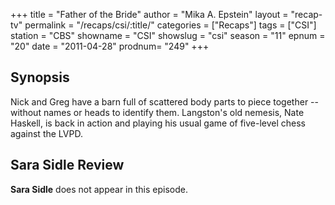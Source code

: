 +++
title = "Father of the Bride"
author = "Mika A. Epstein"
layout = "recap-tv"
permalink = "/recaps/csi/:title/"
categories = ["Recaps"]
tags = ["CSI"]
station = "CBS"
showname = "CSI"
showslug = "csi"
season = "11"
epnum = "20"
date = "2011-04-28"
prodnum= "249"
+++

## Synopsis

Nick and Greg have a barn full of scattered body parts to piece together -- without names or heads to identify them. Langston's old nemesis, Nate Haskell, is back in action and playing his usual game of five-level chess against the LVPD.

## Sara Sidle Review

**Sara Sidle** does not appear in this episode.

